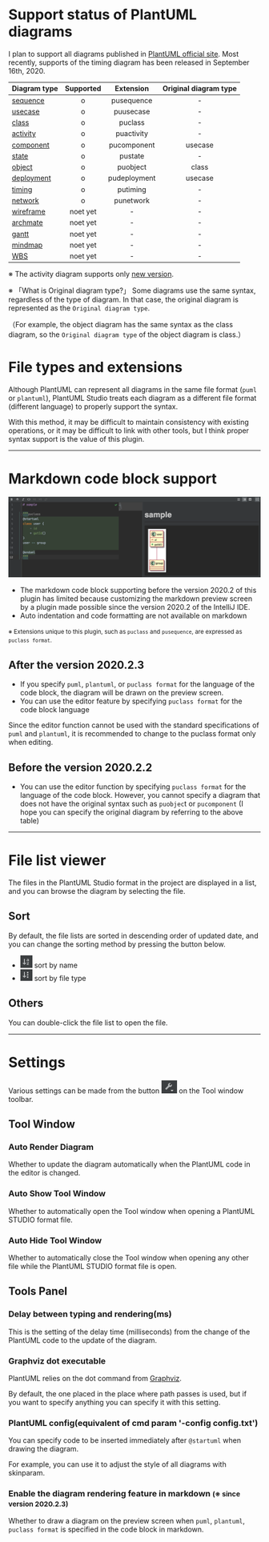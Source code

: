 # Support status of PlantUML diagrams

I plan to support all diagrams published in [PlantUML official site](https://plantuml.com/en/).
Most recently, supports of the timing diagram has been released in September 16th, 2020. 

| Diagram type        | Supported | Extension           | Original diagram type |
| ------------- |:-:|:-------------:| :-----:|
| [sequence](https://plantuml.com/en/sequence-diagram)| o | pusequence | - |
| [usecase](https://plantuml.com/en/use-case-diagram)| o | puusecase | - |
| [class](https://plantuml.com/en/class-diagram)| o | puclass | - |
| [activity](https://plantuml.com/en/activity-diagram-beta)| o | puactivity | - |
| [component](https://plantuml.com/en/component-diagram)| o | pucomponent | usecase |
| [state](https://plantuml.com/en/state-diagram)| o | pustate | - |
| [object](https://plantuml.com/en/object-diagram)| o | puobject | class |
| [deployment](https://plantuml.com/en/deployment-diagram)| o | pudeployment | usecase |
| [timing](https://plantuml.com/en/timing-diagram)| o | putiming | - |
| [network](https://plantuml.com/en/nwdiag)| o | punetwork | - |
| [wireframe](https://plantuml.com/en/salt)| noet yet | - | - |
| [archmate](https://plantuml.com/en/archimate-diagram)| noet yet | - | - |
| [gantt](https://plantuml.com/en/gantt-diagram)| noet yet | - | - |
| [mindmap](https://plantuml.com/en/mindmap-diagram)| noet yet | - | - |
| [WBS](https://plantuml.com/en/wbs-diagram)| noet yet | - | - |


※ The activity diagram supports only [new version](https://plantuml.com/en/activity-diagram-beta).

※ 「What is Original diagram type?」 Some diagrams use the same syntax, regardless of the type of diagram. In that case, the original diagram is represented as the `Original diagram type`.

（For example, the object diagram has the same syntax as the class diagram, so the `Original diagram type` of the object diagram is class.）


# File types and extensions

Although PlantUML can represent all diagrams in the same file format (`puml` or `plantuml`), 
PlantUML Studio treats each diagram as a different file format (different language) to properly support the syntax.

With this method, it may be difficult to maintain consistency with existing operations, or it may be difficult to link with other tools, 
but I think proper syntax support is the value of this plugin. 

---


# Markdown code block support

![](./_media/markdown.png)

- The markdown code block supporting before the version 2020.2 of this plugin has limited because customizing the markdown preview screen by a plugin made possible since the version 2020.2 of the IntelliJ IDE.
- Auto indentation and code formatting are not available on markdown

<small>※ Extensions unique to this plugin, such as `puclass` and `pusequence`, are expressed as `puclass format`.</small>

## After the version 2020.2.3

- If you specify `puml`, `plantuml`, or `puclass format` for the language of the code block, the diagram will be drawn on the preview screen.
- You can use the editor feature by specifying `puclass format` for the code block language

Since the editor function cannot be used with the standard specifications of `puml` and `plantuml`,
it is recommended to change to the puclass format only when editing.


## Before the version 2020.2.2

- You can use the editor function by specifying `puclass format` for the language of the code block.
  However, you cannot specify a diagram that does not have the original syntax such as `puobjec`t or `pucomponent`
  (I hope you can specify the original diagram by referring to the above table)

---


# File list viewer

The files in the PlantUML Studio format in the project are displayed in a list,
and you can browse the diagram by selecting the file.


## Sort

By default, the file lists are sorted in descending order of updated date,
and you can change the sorting method by pressing the button below.

- ![](./_media/file_list_viewer/sort_by_name.png) sort by name
- ![](./_media/file_list_viewer/sort_by_file_type.png) sort by file type


## Others

You can double-click the file list to open the file.

---


# Settings

Various settings can be made from the button ![](./_media/tool_icon.png) on the Tool window toolbar.

## Tool Window

### Auto Render Diagram

Whether to update the diagram automatically when the PlantUML code in the editor is changed.

### Auto Show Tool Window

Whether to automatically open the Tool window when opening a PlantUML STUDIO format file.

### Auto Hide Tool Window

Whether to automatically close the Tool window when opening any other file while the PlantUML STUDIO format file is open.


## Tools Panel

### Delay between typing and rendering(ms)

This is the setting of the delay time (milliseconds) from the change of the PlantUML code to the update of the diagram.

### Graphviz dot executable

PlantUML relies on the dot command from [Graphviz](https://graphviz.org/).

By default, the one placed in the place where path passes is used, but if you want to specify anything you can specify it with this setting.


### PlantUML config(equivalent of cmd param '-config config.txt')

You can specify code to be inserted immediately after `@startuml` when drawing the diagram.

For example, you can use it to adjust the style of all diagrams with skinparam.

### Enable the diagram rendering feature in markdown <small>(※ since version 2020.2.3)</small>

Whether to draw a diagram on the preview screen when `puml`, `plantuml`, `puclass format` is specified in the code block in markdown.

